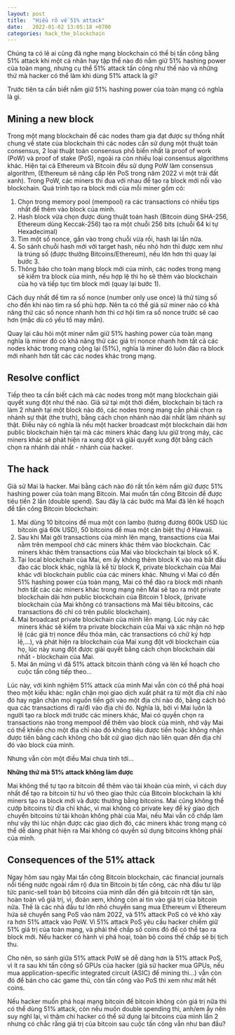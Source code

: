 ```yaml
---
layout: post
title:  "Hiểu rõ về 51% attack"
date:   2022-01-02 13:05:18 +0700
categories: hack_the_blockchain
---
```

Chúng ta có lẽ ai cũng đã nghe mạng blockchain có thể bị tấn công bằng 51% attack khi một cá nhân hay tập thể nào đó nắm giữ 51% hashing power của toàn mạng, nhưng cụ thể 51% attack tấn công như thế nào và những thứ mà hacker có thể làm khi dùng 51% attack là gì?

Trước tiên ta cần biết nắm giữ 51% hashing power của toàn mạng có nghĩa là gì. 

## Mining a new block

Trong một mạng blockchain để các nodes tham gia đạt được sự thống nhất chung về state của blockchain thì các nodes cần sử dụng một thuật toán consensus, 2 loại thuật toán consensus phổ biến nhất là proof of work (PoW) và proof of stake (PoS), ngoài ra còn nhiều loại consensus algorithms khác. Hiện tại cả Ethereum và Bitcoin đều sử dụng PoW làm consensus algorithm, (Ethereum sẽ nâng cấp lên PoS trong năm 2022 vì một trái đất xanh). Trong PoW, các miners thi đua với nhau để tạo ra block mới nối vào blockchain. Quá trình tạo ra block mới của mỗi miner gồm có:

1. Chọn trong memory pool (mempool) ra các transactions có nhiều tips nhất để thêm vào block của mình. 
2. Hash block vừa chọn được dùng thuật toán hash (Bitcoin dùng SHA-256, Ethereum dùng Keccak-256) tạo ra một chuỗi 256 bits (chuỗi 64 kí tự Hexadecimal)
3. Tìm một số nonce, gắn vào trong chuỗi vừa rồi, hash lại lần nữa.
4. So sánh chuỗi hash mới với target hash, nếu nhỏ hơn thì được xem như là trúng số (được thưởng Bitcoins/Ethereum), nếu lớn hơn thì quay lại bước 3. 
5. Thông báo cho toàn mạng block mới của mình, các nodes trong mạng sẽ kiểm tra block của mình, nếu hợp lệ thì họ sẽ thêm vào blockchain của họ và tiếp tục tìm block mới (quay lại bước 1).

Cách duy nhất để tìm ra số nonce (number only use once) là thử từng số cho đến khi nào tìm ra số phù hợp. Nên ta có thể giả sử miner nào có khả năng thử các số nonce nhanh hơn thì cơ hội tìm ra số nonce trước sẽ cao hơn (mặc dù có yếu tố may mắn). 

Quay lại câu hỏi một miner nắm giữ 51% hashing power của toàn mạng nghĩa là miner đó có khả năng thử các giá trị nonce nhanh hơn tất cả các nodes khác trong mạng cộng lại (51%), nghĩa là miner đó luôn đào ra block mới nhanh hơn tất các các nodes khác trong mạng.

## Resolve conflict

Tiếp theo ta cần biết cách mà các nodes trong một mạng blockchain giải quyết xung đột như thế nào. Giả sử tại một thời điểm, blockchain bị tách ra làm 2 nhánh tại một block nào đó, các nodes trong mạng cần phải chọn ra nhánh sự thật (the truth), bằng cách chọn nhánh nào dài nhất làm nhánh sự thật. Điều này có nghĩa là nếu một hacker broadcast một blockchain dài hơn public blockchain hiện tại mà các miners khác đang lưu giữ trong máy, các miners khác sẽ phát hiện ra xung đột và giải quyết xung đột bằng cách chọn ra nhánh dài nhất - nhánh của hacker.

## The hack

Giả sử Mai là hacker. Mai bằng cách nào đó rất tốn kém nắm giữ được 51% hashing power của toàn mạng Bitcoin. Mai muốn tấn công Bitcoin để được tiêu tiền 2 lần (double spend). Sau đây là các bước mà Mai đã lên kế hoạch để tấn công Bitcoin blockchain:

1. Mai dùng 10 bitcoins để mua một con lambo (tương đương 600k USD lúc bitcoin giá 60k USD), 50 bitcoins để mua một căn biệt thự ở Hawaii.
2. Sau khi Mai gởi transactions của mình lên mạng, transactions của Mai nằm trên mempool chờ các miners khác thêm vào blockchain. Các miners khác thêm transactions của Mai vào blockchain tại block số K.
3. Tại local blockchain của Mai, em ấy không thêm block K vào mà bắt đầu đào các block khác, nghĩa là kể từ block K, private blockchain của Mai khác với blockchain public của các miners khác. Nhưng vì Mai có đến 51% hashing power của toàn mạng, Mai có thể đào ra block mới nhanh hơn tất các các miners khác trong mạng nên Mai sẽ tạo ra một private blockchain dài hơn public blockchain của Bitcoin 1 block, (private blockchain của Mai không có transactions mà Mai tiêu bitcoins, các transactions đó chỉ có trên public blockchain).
4. Mai broadcast private blockchain của mình lên mạng. Lúc này các miners khác sẽ kiểm tra private blockchain của Mai và xác nhận nó hợp lệ (các giá trị nonce đều thỏa mãn, các transactions có chữ ký hợp lệ,...), và phát hiện ra blockchain của Mai xung đột với blockchain của họ, lúc này xung đột được giải quyết bằng cách chọn blockchain dài nhất - blockchain của Mai.
5. Mai ăn mừng vì đã 51% attack bitcoin thành công và lên kế hoạch cho cuộc tấn công tiếp theo...

Lúc này, với kinh nghiệm 51% attack của mình Mai vẫn còn có thể phá hoại theo một kiểu khác: ngăn chặn mọi giao dịch xuất phát ra từ một địa chỉ nào đó hay ngăn chặn mọi nguồn tiền gởi vào một địa chỉ nào đó, bằng cách bỏ qua các transactions đi ra/đi vào địa chỉ đó. Nghĩa là, bởi vì Mai luôn là người tạo ra block mới trước các miners khác, Mai có quyền chọn ra transactions nào trong mempool để thêm vào block của mình, nhờ vậy Mai có thể khiến cho một địa chỉ nào đó không tiêu được tiền hoặc không nhận được tiền bằng cách không cho bất cứ giao dịch nào liên quan đến địa chỉ đó vào block của mình.

Nhưng vẫn còn một điều Mai chưa tính tới...


**Những thứ mà 51% attack không làm được**

Mai không thể tự tạo ra bitcoin để thêm vào tài khoản của mình, vì cách duy nhất để tạo ra bitcoin từ hư vô theo giao thức của Bitcoin blockchain là khi miners tạo ra block mới và được thưởng bằng bitcoins. Mai cũng không thể cướp bitcoins từ địa chỉ khác, vì mai không có private key để ký giao dịch chuyển bitcoins từ tài khoản không phải của Mai, nếu Mai vẫn cố chấp làm như vậy thì lúc nhận được các giao dịch đó, các miners khác trong mạng có thể dễ dàng phát hiện ra Mai không có quyền sử dụng bitcoins không phải của mình. 

## Consequences of the 51% attack

Ngay hôm sau ngày Mai tấn công Bitcoin blockchain, các financial journals nổi tiếng nước ngoài rầm rộ đưa tin Bitcoin bị tấn công, các nhà đầu tư lập tức panic-sell toàn bộ bitcoins của mình dẫn đến giá bitcoin rớt tận sàn, hoàn toàn vô giá trị, vì, đoán xem, không còn ai tin vào giá trị của bitcoin nữa. Thế là các nhà đầu tư lớn nhỏ chuyển sang mua Ethereum vì Ethereum hứa sẽ chuyển sang PoS vào năm 2022, và 51% attack PoS có vẻ khó xảy ra hơn 51% attack vào PoW. Vì 51% attack PoS yêu cầu hacker chiếm giữ 51% giá trị của toàn mạng, và phải thế chấp số coins đó để có thể tạo ra block mới. Nếu hacker có hành vi phá hoại, toàn bộ coins thế chấp sẽ bị tịch thu.

Cho nên, so sánh giữa 51% attack PoW sẽ dễ dàng hơn là 51% attack PoS, vì ít ra sau khi tấn công số GPUs của hacker (giả sử hacker mua GPUs, nếu mua application-specific integrated circuit (ASIC) để mining thì...) vẫn còn đó để bán cho các game thủ, còn tấn công vào PoS thì xem như mất hết coins.

Nếu hacker muốn phá hoại mạng bitcoin để bitcoin không còn giá trị nữa thì có thể dùng 51% attack, còn nếu muốn double spending thì, anh/em ấy nên suy nghĩ lại, vì thậm chí hacker có thể sử dụng lại bitcoins của mình lần 2 nhưng có chắc rằng giá trị của bitcoin sau cuộc tấn công vẫn như ban đầu?

